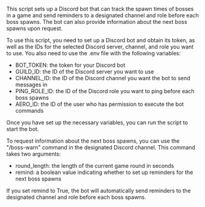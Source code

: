 This script sets up a Discord bot that can track the spawn times of bosses in a game and send reminders to a designated channel and role before each boss spawns. The bot can also provide information about the next boss spawns upon request.

To use this script, you need to set up a Discord bot and obtain its token, as well as the IDs for the selected Discord server, channel, and role you want to use. You also need to use the .env file with the following variables:
- BOT_TOKEN: the token for your Discord bot
- GUILD_ID: the ID of the Discord server you want to use
- CHANNEL_ID: the ID of the Discord channel you want the bot to send messages in
- PING_ROLE_ID: the ID of the Discord role you want to ping before each boss spawns
- AERO_ID: the ID of the user who has permission to execute the bot commands

Once you have set up the necessary variables, you can run the script to start the bot.



To request information about the next boss spawns, you can use the "/boss-warn" command in the designated Discord channel. This command takes two arguments:
- round_length: the length of the current game round in seconds
- remind: a boolean value indicating whether to set up reminders for the next boss spawns

If you set remind to True, the bot will automatically send reminders to the designated channel and role before each boss spawns.
